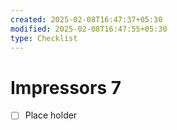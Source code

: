 ```yaml
---
created: 2025-02-08T16:47:37+05:30
modified: 2025-02-08T16:47:55+05:30
type: Checklist
---
```


# Impressors 7

- [ ] Place holder
